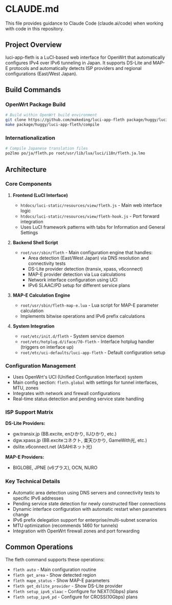 # CLAUDE.md

This file provides guidance to Claude Code (claude.ai/code) when working with code in this repository.

## Project Overview

luci-app-fleth is a LuCI-based web interface for OpenWrt that automatically configures IPv4 over IPv6 tunneling in Japan. It supports DS-Lite and MAP-E protocols and automatically detects ISP providers and regional configurations (East/West Japan).

## Build Commands

### OpenWrt Package Build
```bash
# Build within OpenWrt build environment
git clone https://github.com/makeding/luci-app-fleth package/huggy/luci-app-fleth
make package/huggy/luci-app-fleth/compile
```

### Internationalization
```bash
# Compile Japanese translation files
po2lmo po/ja/fleth.po root/usr/lib/lua/luci/i18n/fleth.ja.lmo
```

## Architecture

### Core Components

1. **Frontend (LuCI Interface)**
   - `htdocs/luci-static/resources/view/fleth.js` - Main web interface logic
   - `htdocs/luci-static/resources/view/fleth-hook.js` - Port forward integration
   - Uses LuCI framework patterns with tabs for Information and General Settings

2. **Backend Shell Script**
   - `root/usr/sbin/fleth` - Main configuration engine that handles:
     - Area detection (East/West Japan) via DNS resolution and connectivity tests
     - DS-Lite provider detection (transix, xpass, v6connect)
     - MAP-E provider detection via Lua calculations
     - Network interface configuration using UCI
     - IPv6 SLAAC/PD setup for different service plans

3. **MAP-E Calculation Engine**
   - `root/usr/sbin/fleth-map-e.lua` - Lua script for MAP-E parameter calculation
   - Implements bitwise operations and IPv6 prefix calculations

4. **System Integration**
   - `root/etc/init.d/fleth` - System service daemon
   - `root/etc/hotplug.d/iface/70-fleth` - Interface hotplug handler (triggers on interface up)
   - `root/etc/uci-defaults/luci-app-fleth` - Default configuration setup

### Configuration Management

- Uses OpenWrt's UCI (Unified Configuration Interface) system
- Main config section: `fleth.global` with settings for tunnel interfaces, MTU, zones
- Integrates with network and firewall configurations
- Real-time status detection and pending service state handling

### ISP Support Matrix

**DS-Lite Providers:**
- gw.transix.jp (BB.excite, enひかり, IIJひかり, etc.)
- dgw.xpass.jp (BB.exciteコネクト, 楽天ひかり, GameWith光, etc.)  
- dslite.v6connect.net (ASAHIネット光)

**MAP-E Providers:**
- BIGLOBE, JPNE (v6プラス), OCN, NURO

### Key Technical Details

- Automatic area detection using DNS servers and connectivity tests to specific IPv6 addresses
- Pending service state detection for newly constructed fiber connections
- Dynamic interface configuration with automatic restart when parameters change
- IPv6 prefix delegation support for enterprise/multi-subnet scenarios
- MTU optimization (recommends 1460 for tunnels)
- Integration with OpenWrt firewall zones and port forwarding

## Common Operations

The fleth command supports these operations:
- `fleth auto` - Main configuration routine
- `fleth get_area` - Show detected region
- `fleth mape_status` - Show MAP-E parameters
- `fleth get_dslite_provider` - Show DS-Lite provider
- `fleth setup_ipv6_slaac` - Configure for NEXT(1Gbps) plans
- `fleth setup_ipv6_pd` - Configure for CROSS(10Gbps) plans